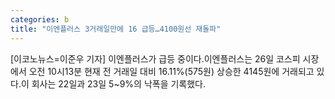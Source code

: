 ```yaml
---
categories: b
title: "이엔플러스 3거래일만에 16 급등…4100원선 재돌파"
---
```

[이코노뉴스=이준우 기자] 이엔플러스가 급등 중이다.이엔플러스는 26일 코스피 시장에서 오전 10시13분 현재 전 거래일 대비 16.11%(575원) 상승한 4145원에 거래되고 있다.이 회사는 22일과 23일 5~9%의 낙폭을 기록했다.